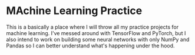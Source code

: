 # MAchine Learning Practice

This is a basically a place where I will throw all my practice projects for machine learning. I've messed around with TensorFlow and PyTorch, but I also intend to work on building some neural networks with only NumPy and Pandas so I can better understand what's happening under the hood.
